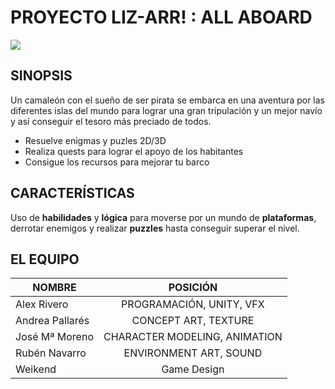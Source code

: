 # PROYECTO LIZ-ARR! : ALL ABOARD

![](https://i.pinimg.com/originals/64/66/08/64660854c12383839041612087b146cd.jpg)

## SINOPSIS
Un camaleón con el sueño de ser pirata se embarca en una aventura por las diferentes islas del mundo para lograr una gran tripulación y un mejor navío  y así conseguir el tesoro más preciado de todos. 

* Resuelve enigmas y puzles 2D/3D
* Realiza quests para lograr el apoyo de los habitantes
* Consigue los recursos para mejorar tu barco


## CARACTERÍSTICAS
Uso de **habilidades** y **lógica** para moverse por un mundo de **plataformas**, derrotar enemigos  y realizar **puzzles** hasta conseguir superar el nivel. 


## EL EQUIPO
| NOMBRE       | POSICIÓN       |
| ------------- |:-------------:| 
| Alex Rivero     | PROGRAMACIÓN, UNITY, VFX |
| Andrea Pallarés | CONCEPT ART, TEXTURE      |
| José Mª Moreno | CHARACTER MODELING, ANIMATION |
| Rubén Navarro | ENVIRONMENT ART, SOUND |
| Weikend | Game Design |

